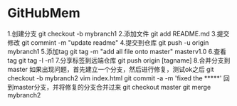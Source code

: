 # GitHubMem
1.创建分支
git checkout -b mybranch1 
2.添加文件
git add README.md
3.提交修改
git commint -m "update readme" 
4.提交到仓库
git push -u origin mybranch1 
5.添加tag
git tag -m "add all file onto master"     masterv1.0
6.查看tag
git tag -l -n1 
7.分享标签到远端仓库
git push origin [tagname] 
8.合并分支到master
如果出现问题，首先建立一个分支，然后进行修复，测试ok之后
git checkout -b  mybranch2
vim index.html
git commit -a -m 'fixed the *****'
回到master分支，并将修复的分支合并过来
git checkout master
git merge mybranch2 
